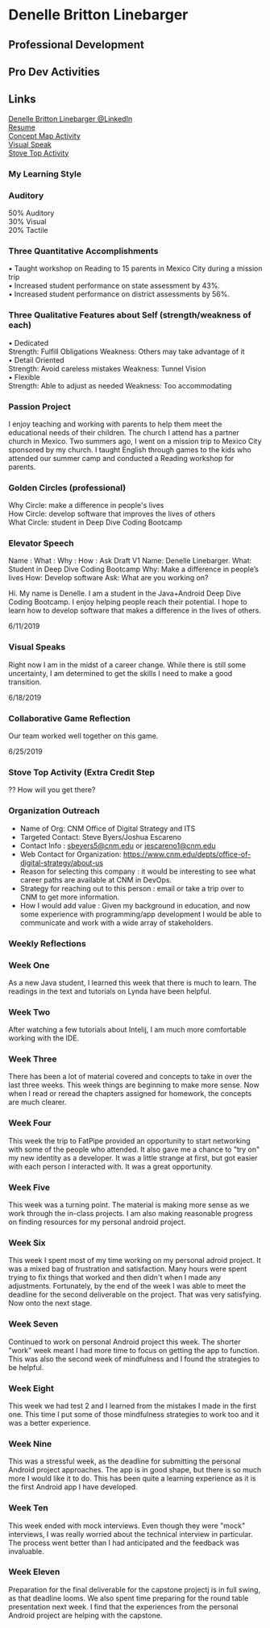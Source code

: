 # Denelle Britton Linebarger
## Professional Development

## Pro Dev Activities


## Links  
   
[Denelle Britton Linebarger @LinkedIn](https://www.linkedin.com/in/denelle-britton-linebarger/)  
[Resume](resume.md)   
[Concept Map Activity](conceptmap.pdf)   
[Visual Speak](pro_dev_pic.pdf)  
[Stove Top Activity](stove_top.pdf)  







### My Learning Style

### Auditory
50% Auditory  
30% Visual  
20% Tactile  


### Three Quantitative Accomplishments  
•	Taught workshop on Reading to 15 parents in Mexico City during a mission trip  
•	Increased student performance on state assessment by 43%.  
•	Increased student performance on district assessments by 56%.  

### Three Qualitative Features about Self (strength/weakness of each)  
•	Dedicated  
Strength: Fulfill Obligations   Weakness: Others may take advantage of it  
•	Detail Oriented  
Strength: Avoid careless mistakes Weakness: Tunnel Vision  
•	Flexible   
Strength: Able to adjust as needed Weakness: Too accommodating  


### Passion Project    
I enjoy teaching and working with parents to help them meet the educational needs of their children. The church I attend has a partner church in Mexico. Two summers ago, I went on a mission trip to Mexico City sponsored by my church. I taught English through games to the kids who attended our summer camp and conducted a Reading workshop for parents.  
	

### Golden Circles (professional)  

Why Circle: make a difference in people's lives  
How Circle: develop software that improves the lives of others  
What Circle: student in Deep Dive Coding Bootcamp

 
### Elevator Speech
Name : What : Why : How : Ask
Draft V1
Name:  Denelle Linebarger.
What:  Student in Deep Dive Coding Bootcamp
Why: Make a difference in people’s lives
How: Develop software
Ask: What are you working on?  

Hi. My name is Denelle. I am a student in the Java+Android Deep Dive Coding Bootcamp. I enjoy helping people reach their potential. I hope to learn how to develop software that makes a difference in the lives of others.

6/11/2019  
### Visual Speaks  

Right now I am in the midst of a career change. While there is still some uncertainty, I am determined to get the skills I need to make a good transition.  

6/18/2019
### Collaborative Game Reflection  
Our team worked well together on this game.  

6/25/2019
### Stove Top Activity (Extra Credit Step
?? How will you get there?

### Organization Outreach

* Name of Org: CNM Office of Digital Strategy and ITS  
* Targeted Contact: Steve Byers/Joshua Escareno  
* Contact Info : sbeyers5@cnm.edu or jescareno1@cnm.edu  
* Web Contact for Organization: https://www.cnm.edu/depts/office-of-digital-strategy/about-us  
* Reason for selecting this company : it would be interesting to see what career paths are available at CNM in DevOps.  
* Strategy for reaching out to this person : email or take a trip over to CNM to get more information.  
* How I would add value : Given my background in education, and now some experience with programming/app development I would be able to communicate and work with a wide array of stakeholders.


### Weekly Reflections

### Week One  
As a new Java student, I learned this week that there is much to learn. The readings in the text and tutorials on Lynda have been helpful.

### Week Two
After watching a few tutorials about Intelij, I am much more comfortable working with the IDE. 

### Week Three 
There has been a lot of material covered and concepts to take in over the last three weeks. This week things are beginning to make 
more sense.  Now when I read or reread the chapters assigned for homework, the concepts are much clearer.


### Week Four
This week the trip to FatPipe provided an opportunity to start networking with some of the people who attended. It also gave me a chance to "try on" my new identity as a developer.  It was a little strange at first, but got easier with each person I interacted with.  It was a great opportunity.


### Week Five
This week was a turning point.  The material is making more sense as we work through the in-class projects. I am also making reasonable progress on finding resources for my personal android project.  


### Week Six
This week I spent most of my time working on my personal adroid project.  It was a mixed bag of frustration and satisfaction. Many hours were spent trying to fix things that worked and then didn't when I made any adjustments. Fortunately, by the end of the week I was able to meet the deadline for the second deliverable on the project. That was very satisfying. Now onto the next stage. 

### Week Seven    
Continued to work on personal Android project this week.  The shorter "work" week meant I had more time to focus on getting the app to function.  This was also the second week of mindfulness and I found the strategies to be helpful.

### Week Eight  
This week we had test 2 and I learned from the mistakes I made in the first one. This time I put some of those mindfulness strategies to work  too and it was a better experience.  

### Week Nine   
This was a stressful week, as the deadline for submitting the personal Android project approaches. The app is in good shape, but there is so much more I would like it to do. This has been quite a learning experience as it is the first Android app I have developed.

### Week Ten    
This week ended with mock interviews.  Even though they were "mock" interviews, I was really worried about the technical interview in particular.  The process went better than I had anticipated and the feedback was invaluable.

### Week Eleven
Preparation for the final deliverable for the capstone projectj is in full swing, as that deadline looms.  We also spent time preparing for the round table presentation next week. I find that the experiences from the personal Android project are helping with the capstone.










